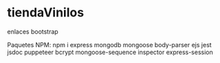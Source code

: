 # tiendaVinilos

enlaces bootstrap

Paquetes NPM:
npm i express mongodb mongoose body-parser ejs jest jsdoc puppeteer bcrypt mongoose-sequence inspector express-session
